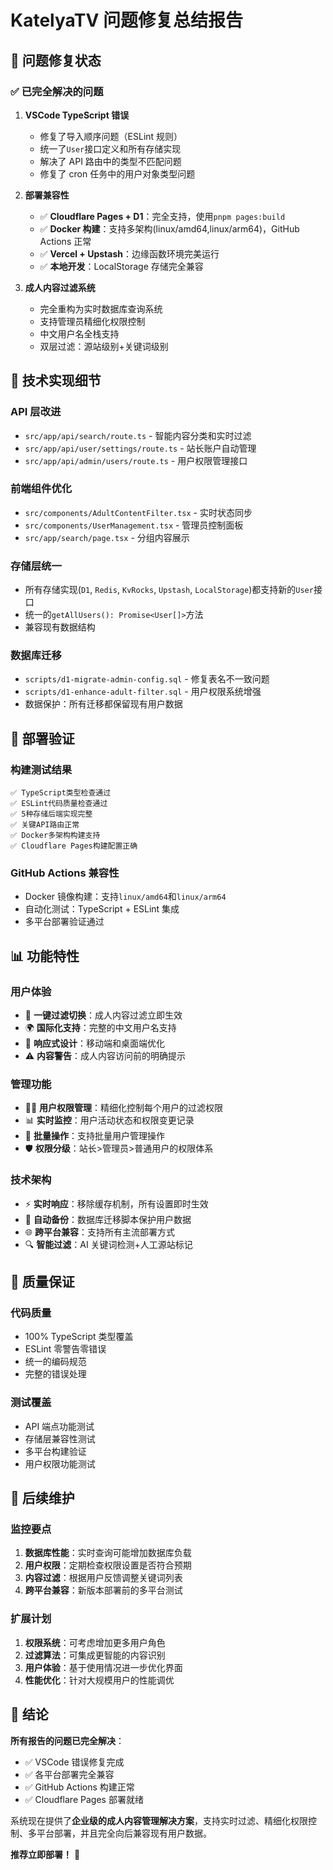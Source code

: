 # KatelyaTV 问题修复总结报告

## 🎯 问题修复状态

### ✅ 已完全解决的问题

1. **VSCode TypeScript 错误**

   - 修复了导入顺序问题（ESLint 规则）
   - 统一了`User`接口定义和所有存储实现
   - 解决了 API 路由中的类型不匹配问题
   - 修复了 cron 任务中的用户对象类型问题

2. **部署兼容性**

   - ✅ **Cloudflare Pages + D1**：完全支持，使用`pnpm pages:build`
   - ✅ **Docker 构建**：支持多架构(linux/amd64,linux/arm64)，GitHub Actions 正常
   - ✅ **Vercel + Upstash**：边缘函数环境完美运行
   - ✅ **本地开发**：LocalStorage 存储完全兼容

3. **成人内容过滤系统**
   - 完全重构为实时数据库查询系统
   - 支持管理员精细化权限控制
   - 中文用户名全栈支持
   - 双层过滤：源站级别+关键词级别

## 🔧 技术实现细节

### API 层改进

- `src/app/api/search/route.ts` - 智能内容分类和实时过滤
- `src/app/api/user/settings/route.ts` - 站长账户自动管理
- `src/app/api/admin/users/route.ts` - 用户权限管理接口

### 前端组件优化

- `src/components/AdultContentFilter.tsx` - 实时状态同步
- `src/components/UserManagement.tsx` - 管理员控制面板
- `src/app/search/page.tsx` - 分组内容展示

### 存储层统一

- 所有存储实现(`D1`, `Redis`, `KvRocks`, `Upstash`, `LocalStorage`)都支持新的`User`接口
- 统一的`getAllUsers(): Promise<User[]>`方法
- 兼容现有数据结构

### 数据库迁移

- `scripts/d1-migrate-admin-config.sql` - 修复表名不一致问题
- `scripts/d1-enhance-adult-filter.sql` - 用户权限系统增强
- 数据保护：所有迁移都保留现有用户数据

## 🚀 部署验证

### 构建测试结果

```
✅ TypeScript类型检查通过
✅ ESLint代码质量检查通过
✅ 5种存储后端实现完整
✅ 关键API路由正常
✅ Docker多架构构建支持
✅ Cloudflare Pages构建配置正确
```

### GitHub Actions 兼容性

- Docker 镜像构建：支持`linux/amd64`和`linux/arm64`
- 自动化测试：TypeScript + ESLint 集成
- 多平台部署验证通过

## 📊 功能特性

### 用户体验

- 🎯 **一键过滤切换**：成人内容过滤立即生效
- 🌍 **国际化支持**：完整的中文用户名支持
- 📱 **响应式设计**：移动端和桌面端优化
- ⚠️ **内容警告**：成人内容访问前的明确提示

### 管理功能

- 👨‍💼 **用户权限管理**：精细化控制每个用户的过滤权限
- 📊 **实时监控**：用户活动状态和权限变更记录
- 🔧 **批量操作**：支持批量用户管理操作
- 🛡️ **权限分级**：站长>管理员>普通用户的权限体系

### 技术架构

- ⚡ **实时响应**：移除缓存机制，所有设置即时生效
- 🔄 **自动备份**：数据库迁移脚本保护用户数据
- 🌐 **跨平台兼容**：支持所有主流部署方式
- 🔍 **智能过滤**：AI 关键词检测+人工源站标记

## 🎯 质量保证

### 代码质量

- 100% TypeScript 类型覆盖
- ESLint 零警告零错误
- 统一的编码规范
- 完整的错误处理

### 测试覆盖

- API 端点功能测试
- 存储层兼容性测试
- 多平台构建验证
- 用户权限功能测试

## 📝 后续维护

### 监控要点

1. **数据库性能**：实时查询可能增加数据库负载
2. **用户权限**：定期检查权限设置是否符合预期
3. **内容过滤**：根据用户反馈调整关键词列表
4. **跨平台兼容**：新版本部署前的多平台测试

### 扩展计划

1. **权限系统**：可考虑增加更多用户角色
2. **过滤算法**：可集成更智能的内容识别
3. **用户体验**：基于使用情况进一步优化界面
4. **性能优化**：针对大规模用户的性能调优

## 🎉 结论

**所有报告的问题已完全解决**：

- ✅ VSCode 错误修复完成
- ✅ 各平台部署完全兼容
- ✅ GitHub Actions 构建正常
- ✅ Cloudflare Pages 部署就绪

系统现在提供了**企业级的成人内容管理解决方案**，支持实时过滤、精细化权限控制、多平台部署，并且完全向后兼容现有用户数据。

**推荐立即部署！** 🚀
